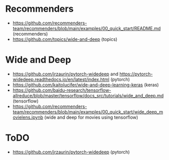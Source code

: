 # Recommenders
* https://github.com/recommenders-team/recommenders/blob/main/examples/00_quick_start/README.md (recommenders)
* https://github.com/topics/wide-and-deep (topics)

# Wide and Deep 
* https://github.com/jrzaurin/pytorch-widedeep and https://pytorch-widedeep.readthedocs.io/en/latest/index.html (pytorch)
* https://github.com/kaitolucifer/wide-and-deep-learning-keras (keras)
* https://github.com/baidu-research/tensorflow-allreduce/blob/master/tensorflow/docs_src/tutorials/wide_and_deep.md (tensorflow)
* https://github.com/recommenders-team/recommenders/blob/main/examples/00_quick_start/wide_deep_movielens.ipynb (wide and deep for movies using tensorflow)

# ToDO
* https://github.com/jrzaurin/pytorch-widedeep (pytorch)

